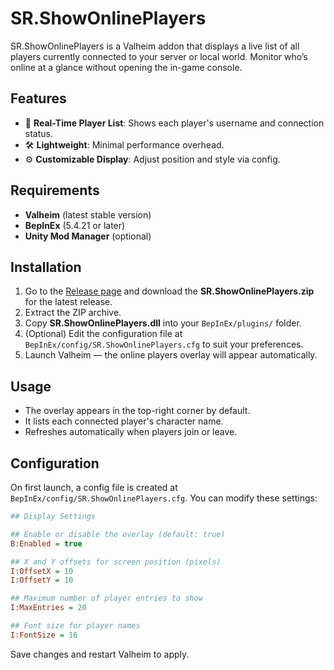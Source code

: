 # SR.ShowOnlinePlayers

SR.ShowOnlinePlayers is a Valheim addon that displays a live list of all players currently connected to your server or local world. Monitor who’s online at a glance without opening the in-game console.

## Features

* 👥 **Real-Time Player List**: Shows each player's username and connection status.
* 🛠️ **Lightweight**: Minimal performance overhead.
* ⚙️ **Customizable Display**: Adjust position and style via config.

## Requirements

* **Valheim** (latest stable version)
* **BepInEx** (5.4.21 or later)
* **Unity Mod Manager** (optional)

## Installation

1. Go to the [Release page](https://github.com/StephanRosin/SR.ShowOnlinePlayers/releases/tag/release) and download the **SR.ShowOnlinePlayers.zip** for the latest release.
2. Extract the ZIP archive.
3. Copy **SR.ShowOnlinePlayers.dll** into your `BepInEx/plugins/` folder.
4. (Optional) Edit the configuration file at `BepInEx/config/SR.ShowOnlinePlayers.cfg` to suit your preferences.
5. Launch Valheim — the online players overlay will appear automatically.

## Usage

* The overlay appears in the top-right corner by default.
* It lists each connected player's character name.
* Refreshes automatically when players join or leave.

## Configuration

On first launch, a config file is created at `BepInEx/config/SR.ShowOnlinePlayers.cfg`. You can modify these settings:

```ini
## Display Settings

## Enable or disable the overlay (default: true)
B:Enabled = true

## X and Y offsets for screen position (pixels)
I:OffsetX = 10
I:OffsetY = 10

## Maximum number of player entries to show
I:MaxEntries = 20

## Font size for player names
I:FontSize = 16
```

Save changes and restart Valheim to apply.
